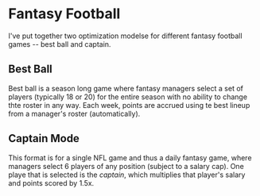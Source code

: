 # Fantasy Football
I've put together two optimization modelse for different fantasy football games -- best ball and captain.

## Best Ball
Best ball is a season long game where fantasy managers select a set of players (typically 18 or 20) for the entire season with no ability to change thte roster in any way. Each week, points are accrued using te best lineup from a manager's roster (automatically). 

## Captain Mode
This format is for a single NFL game and thus a daily fantasy game, where managers select 6 players of any position (subject to a salary cap). One playe that is selected is the *captain*, which multiplies that player's salary and points scored by 1.5x. 

